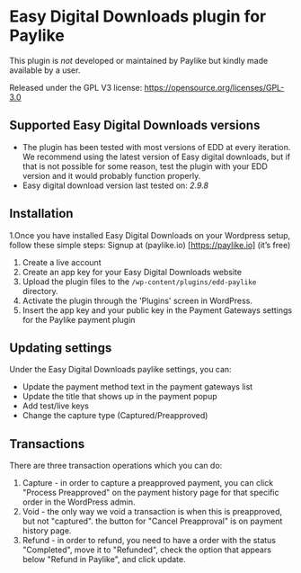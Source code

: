 # Easy Digital Downloads plugin for Paylike

This plugin is *not* developed or maintained by Paylike but kindly made
available by a user.

Released under the GPL V3 license: https://opensource.org/licenses/GPL-3.0


## Supported Easy Digital Downloads versions

* The plugin has been tested with most versions of EDD at every iteration. We recommend using the latest version of Easy digital downloads, but if that is not possible for some reason, test the plugin with your EDD version and it would probably function properly. 
* Easy digital download
 version last tested on: *2.9.8*

## Installation

1.Once you have installed Easy Digital Downloads on your Wordpress setup, follow these simple steps:
  Signup at (paylike.io) [https://paylike.io] (it’s free)
  
  1. Create a live account
  1. Create an app key for your Easy Digital Downloads website
  1. Upload the plugin files to the `/wp-content/plugins/edd-paylike` directory.
  1. Activate the plugin through the 'Plugins' screen in WordPress.
  1. Insert the app key and your public key in the Payment Gateways settings for the Paylike payment plugin
  

## Updating settings

Under the Easy Digital Downloads paylike settings, you can:
 * Update the payment method text in the payment gateways list
 * Update the title that shows up in the payment popup 
 * Add test/live keys
 * Change the capture type (Captured/Preapproved)
 
 
 ## Transactions 

 There are three transaction operations which you can do:
1. Capture - in order to capture a preapproved payment, you can click "Process Preapproved" on the payment history page for that specific order in the WordPress admin.
2. Void - the only way we void a transaction is when this is preapproved, but not "captured". the button for "Cancel Preapproval" is on payment history page.
3. Refund - in order to refund, you need to have a order with the status "Completed", move it to "Refunded", check the option that appears below "Refund in Paylike", and click update.
 
  